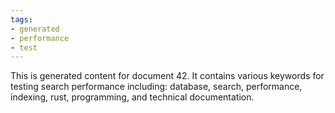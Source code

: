 ```yaml
---
tags:
- generated
- performance
- test
---
```

This is generated content for document 42. It contains various keywords for testing search performance including: database, search, performance, indexing, rust, programming, and technical documentation.
